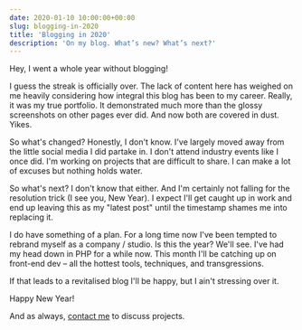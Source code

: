 ```yaml
---
date: 2020-01-10 10:00:00+00:00
slug: blogging-in-2020
title: 'Blogging in 2020'
description: 'On my blog. What’s new? What’s next?'
---
```


Hey, I went a whole year without blogging!

I guess the streak is officially over. The lack of content here has weighed on me heavily considering how integral this blog has been to my career. Really, it was my true portfolio. It demonstrated much more than the glossy screenshots on other pages ever did. And now both are covered in dust. Yikes.

So what's changed? Honestly, I don't know. I've largely moved away from the little social media I did partake in. I don't attend industry events like I once did. I'm working on projects that are difficult to share. I can make a lot of excuses but nothing holds water.

So what's next? I don't know that either. And I'm certainly not falling for the resolution trick (I see you, New Year). I expect I'll get caught up in work and end up leaving this as my "latest post" until the timestamp shames me into replacing it.

I do have something of a plan. For a long time now I've been tempted to rebrand myself as a company / studio. Is this the year? We'll see. I've had my head down in PHP for a while now. This month I'll be catching up on front-end dev – all the hottest tools, techniques, and transgressions.

If that leads to a revitalised blog I'll be happy, but I ain't stressing over it.

Happy New Year!

And as always, [contact me](/contact/) to discuss projects.
